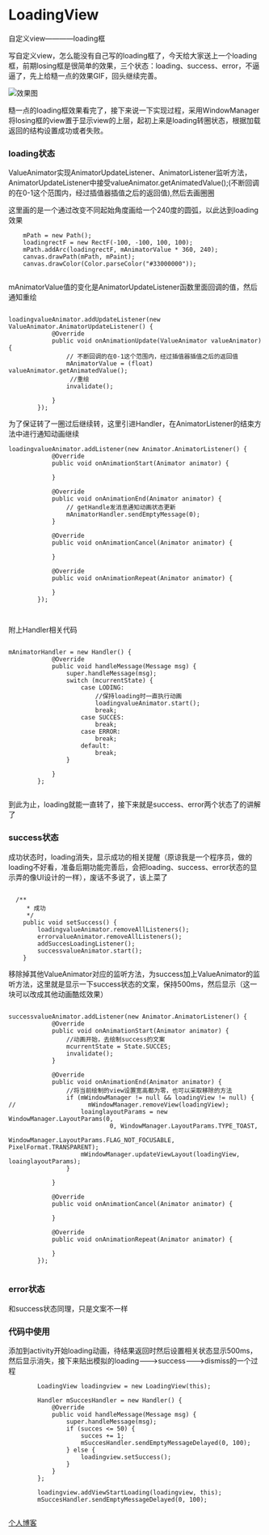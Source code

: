 # LoadingView

自定义view————loading框

写自定义view，怎么能没有自己写的loading框了，今天给大家送上一个loading框，前期losing框是很简单的效果，三个状态：loading、success、error，不逼逼了，先上给糙一点的效果GIF，回头继续完善。

![效果图](/images/loading.gif)

糙一点的loading框效果看完了，接下来说一下实现过程，采用WindowManager将losing框的view置于显示view的上层，起初上来是loading转圈状态，根据加载返回的结构设置成功或者失败。

### loading状态

ValueAnimator实现AnimatorUpdateListener、AnimatorListener监听方法，AnimatorUpdateListener中接受valueAnimator.getAnimatedValue();(不断回调的在0-1这个范围内，经过插值器插值之后的返回值),然后去画圈圈

这里画的是一个通过改变不同起始角度画给一个240度的圆弧，以此达到loading效果

```
    mPath = new Path();
    loadingrectF = new RectF(-100, -100, 100, 100);
    mPath.addArc(loadingrectF, mAnimatorValue * 360, 240);
    canvas.drawPath(mPath, mPaint);
    canvas.drawColor(Color.parseColor("#33000000"));    
    
```
mAnimatorValue值的变化是AnimatorUpdateListener函数里面回调的值，然后通知重绘

```

loadingvalueAnimator.addUpdateListener(new ValueAnimator.AnimatorUpdateListener() {
            @Override
            public void onAnimationUpdate(ValueAnimator valueAnimator) {
                // 不断回调的在0-1这个范围内，经过插值器插值之后的返回值
                mAnimatorValue = (float) valueAnimator.getAnimatedValue();
                 //重绘
                invalidate();

            }
        });

```

为了保证转了一圈过后继续转，这里引进Handler，在AnimatorListener的结束方法中进行通知动画继续

```
loadingvalueAnimator.addListener(new Animator.AnimatorListener() {
            @Override
            public void onAnimationStart(Animator animator) {

            }

            @Override
            public void onAnimationEnd(Animator animator) {
                // getHandle发消息通知动画状态更新
                mAnimatorHandler.sendEmptyMessage(0);
            }

            @Override
            public void onAnimationCancel(Animator animator) {

            }

            @Override
            public void onAnimationRepeat(Animator animator) {

            }
        });
        
        
```

附上Handler相关代码

```

mAnimatorHandler = new Handler() {
            @Override
            public void handleMessage(Message msg) {
                super.handleMessage(msg);
                switch (mcurrentState) {
                    case LODING:
                        //保持loading时一直执行动画
                        loadingvalueAnimator.start();
                        break;
                    case SUCCES:
                        break;
                    case ERROR:
                        break;
                    default:
                        break;
                }

            }
        };
        
```

到此为止，loading就能一直转了，接下来就是success、error两个状态了的讲解了

###  success状态

成功状态时，loading消失，显示成功的相关提醒（原谅我是一个程序员，做的loading不好看，准备后期功能完善后，会把loading、success、error状态的显示弄的像UI设计的一样），废话不多说了，该上菜了

```

  /**
     * 成功
     */
    public void setSuccess() {
        loadingvalueAnimator.removeAllListeners();
        errorvalueAnimator.removeAllListeners();
        addSuccesLoadingListener();
        successvalueAnimator.start();
    }

```

移除掉其他ValueAnimator对应的监听方法，为success加上ValueAnimator的监听方法，这里就是显示一下success状态的文案，保持500ms，然后显示（这一块可以改成其他动画酷炫效果）

```

successvalueAnimator.addListener(new Animator.AnimatorListener() {
            @Override
            public void onAnimationStart(Animator animator) {
                //动画开始，去绘制success的文案
                mcurrentState = State.SUCCES;
                invalidate();
            }

            @Override
            public void onAnimationEnd(Animator animator) {
                //将当前绘制的view设置宽高都为零，也可以采取移除的方法
                if (mWindowManager != null && loadingView != null) {
//                    mWindowManager.removeView(loadingView);
                    loainglayoutParams = new WindowManager.LayoutParams(0,
                            0, WindowManager.LayoutParams.TYPE_TOAST,
                            WindowManager.LayoutParams.FLAG_NOT_FOCUSABLE, PixelFormat.TRANSPARENT);
                    mWindowManager.updateViewLayout(loadingView, loainglayoutParams);
                }

            }

            @Override
            public void onAnimationCancel(Animator animator) {

            }

            @Override
            public void onAnimationRepeat(Animator animator) {

            }
        });
        
```

### error状态

和success状态同理，只是文案不一样

### 代码中使用

添加到activity开始loading动画，待结果返回时然后设置相关状态显示500ms，然后显示消失，接下来贴出模拟的loading--->success--->dismiss的一个过程

```
        LoadingView loadingview = new LoadingView(this);

        Handler mSuccesHandler = new Handler() {
            @Override
            public void handleMessage(Message msg) {
                super.handleMessage(msg);
                if (succes <= 50) {
                    succes += 1;
                    mSuccesHandler.sendEmptyMessageDelayed(0, 100);
                } else {
                    loadingview.setSuccess();
                }
            }
        };

        loadingview.addViewStartLoading(loadingview, this);
        mSuccesHandler.sendEmptyMessageDelayed(0, 100);


```

[个人博客](https://madreain.github.io/)
